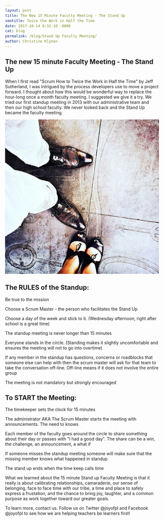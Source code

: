 ```yaml
---
layout: post
title: The New 15 Minute Faculty Meeting - The Stand Up
seotitle: Twice the Work in Half the Time
date: 2017-10-14 8:32:10 -0800
cat: blog
permalink: /blog/Stand Up Faculty Meeting/
author: Christine Klynen
---
```


The new 15 minute Faculty Meeting - The Stand Up
------
When I first read "Scrum How to Twice the Work in Half the Time" by Jeff Sutherland, I was intrigued by the process developers use to move a project forward. I thought about how this would be wonderful way to replace the hour-long once a month faculty meeting. I suggested we give it a try. We tried our first standup meeting in 2013 with our administrative team and then our high school faculty. We never looked back and the Stand Up became the faculty meeting.

<img src="/img/standupmeeting2.jpg" alt="Stand Up Faculty Meeting">

The RULES of the Standup: 
------
Be true to the mission

Choose a Scrum Master - the person who facilitates the Stand Up

Choose a day of the week and stick to it. (Wednesday afternoon, right after school is a great time)

The standup meeting is never longer than 15 minutes

Everyone stands in the circle. (Standing makes it slightly uncomfortable and ensures the meeting will not to go into overtime)

If any member in the standup has questions, concerns or roadblocks that someone else can help with then the scrum master will ask for that team to take the conversation off-line. Off-line means if it does not involve the entire group

The meeting is not mandatory but strongly encouraged

To START the Meeting:
------

The timekeeper sets the clock for 15 minutes

The administrator AKA The Scrum Master starts the meeting with announcements. The need to knows

Each member of the faculty goes around the circle to share something about their day or passes with "I had a good day". The share can be a win, the challenge, an announcement, a what if

If someone misses the standup meeting someone will make sure that the missing member knows what happened in standup

The stand up ends when the time keep calls time

What we learned about the 15 minute Stand up Faculty Meeting is that it really is about calibrating relationships, camaraderie, our sense of belonging, face to face time with our tribe, a time and place to safely express a frustation, and the chance to bring joy, laughter, and a common purpose as work together toward our greater goals. 

To learn more, contact us.
Follow us on Twitter @joyofpl and Facebook @joyofpl to see how we are helping teachers be learners first! 
